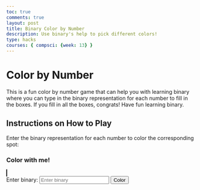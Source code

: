 ```yaml
---
toc: true
comments: true
layout: post
title: Binary Color by Number
description: Use binary's help to pick different colors!
type: hacks
courses: { compsci: {week: 13} }
---
```



<html lang="en">
<head>
    <meta charset="UTF-8">
    <meta name="viewport" content="width=device-width, initial-scale=1.0">
    <title>Color by Number</title>
    <style>
        canvas {
            border: 1px solid #000;
        }
    </style>
</head>
<body>

<h1>Color by Number</h1>
<p>This is a fun color by number game that can help you with learning binary where you can type in the binary representation for each number to fill in the boxes. If you fill in all the boxes, congrats! Have fun learning binary.</p>

<h2> Instructions on How to Play </h2>
<p>Enter the binary representation for each number to color the corresponding spot:</p>

<h3> Color with me! </h3>

<canvas id="coloringCanvas" width="300" height="300"></canvas>
<br>
<label for="binaryInput">Enter binary:</label>
<input type="text" id="binaryInput" placeholder="Enter binary">
<button onclick="colorByBinary()">Color</button>

<script>
    // Updated coloring data for a smiley face
    const coloringData = [
        [1, 2, 3, 4, 5],
        [6, 7, 8, 9, 10],
        [11, 12, 13, 14, 15],
        [16, 17, 18, 19, 20],
        [21, 22, 23, 24, 25],
    ];

    const canvas = document.getElementById('coloringCanvas');
    const ctx = canvas.getContext('2d');

    // Draw initial coloring
    drawColoring(coloringData);

    function drawColoring(data) {
        const cellSize = canvas.width / data.length;

        // Clear canvas
        ctx.fillStyle = '#fff';
        ctx.fillRect(0, 0, canvas.width, canvas.height);

        for (let i = 0; i < data.length; i++) {
            for (let j = 0; j < data[i].length; j++) {
                const x = j * cellSize;
                const y = i * cellSize;

                // Draw number
                ctx.fillStyle = '#000';
                ctx.font = '20px Arial';
                ctx.textAlign = 'center';
                ctx.textBaseline = 'middle';
                ctx.fillText(data[i][j], x + cellSize / 2, y + cellSize / 2);
            }
        }
    }

    function getColorByBinary(number) {
        const binaryString = Number(number).toString(2);
        const binaryColor = '#' + binaryString.padStart(6, '0'); // Use first 6 characters as hex color
        return binaryColor;
    }

    function colorByBinary() {
        const binaryInput = document.getElementById('binaryInput').value;
        const binaryNumber = parseInt(binaryInput, 2);

        // Find and color the corresponding number
        for (let i = 0; i < coloringData.length; i++) {
            for (let j = 0; j < coloringData[i].length; j++) {
                if (coloringData[i][j] === binaryNumber) {
                    const color = getColorByBinary(binaryNumber);
                    ctx.fillStyle = color;
                    ctx.fillRect(j * (canvas.width / coloringData.length), i * (canvas.height / coloringData.length), canvas.width / coloringData.length, canvas.height / coloringData.length);
                    return;
                }
            }
        }

        alert('Number not found in the coloring!');
    }
</script>

</body>
</html>
